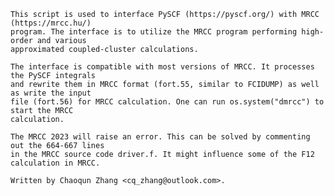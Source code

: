     This script is used to interface PySCF (https://pyscf.org/) with MRCC (https://mrcc.hu/) 
    program. The interface is to utilize the MRCC program performing high-order and various
    approximated coupled-cluster calculations.

    The interface is compatible with most versions of MRCC. It processes the PySCF integrals
    and rewrite them in MRCC format (fort.55, similar to FCIDUMP) as well as write the input 
    file (fort.56) for MRCC calculation. One can run os.system("dmrcc") to start the MRCC 
    calculation.
    
    The MRCC 2023 will raise an error. This can be solved by commenting out the 664-667 lines 
    in the MRCC source code driver.f. It might influence some of the F12 calculation in MRCC. 

    Written by Chaoqun Zhang <cq_zhang@outlook.com>.
